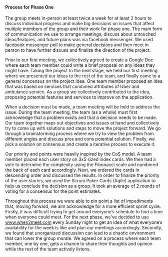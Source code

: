 #### Process for Phase One
The group meets in-person at least twice a week for at least 2 hours to discuss individual progress and make big decisions on issues that affect multiple members of the group and their work for phase one. The main form of communication we use to arrange meetings, discuss about untouched ideas/features, and future plans was via facebook messenger. We used facebook messenger poll to make general decisions and then meet in person to have further discuss and finalize the direction of the project. 

Prior to our first meeting, we collectively agreed to create a Google Doc where each team member could write a brief proposal on any ideas they might have. Taking the project to the next stage, we held our first meeting where we presented our ideas to the rest of the team, and finally came to a general concensus on the project idea. One team member proposed an idea that was based on services that combined attributes of Uber and ambulance service. As a group we collectively contributed to the idea, proposing potential features and services to improve on the application. 

When a decision must be made, a team meeting will be held to address the issue. During the team meeting, the team (as a whole) must first acknowledge that a problem exists and that a decision needs to be made. Our team together maps out objectives and issues at hand and collectively try to come up with solutions and steps to move the project forward. We go through a brainstorming process where we try to view the problem from different angles and discuss pros and cons potential solution. Finally, we pick a solution on consensus and create a iterative process to execute it.  

Our priority and points were heavily inspired by the CoS model. A team member placed each user story on 3x5 sized index cards. We then had a vote to determine the complexity using the Fibonacci scale and numbered the back of each card accordingly. Next, we ordered the cards in descending order and discussed the results. In order to finalize the priority of the user stories, we used the Scrum Poker Cards (Agile) application to help us conclude the decision as a group. It took an average of 2 rounds of voting for a consensus for the point estimates.

Throughout this process we were able to pin point a list of impediments that, moving forward, we aim acknowledge for a more efficient sprint cycle. Firstly, it was difficult trying to get around everyone’s schedule to find a time when everyone could meet. For the next phase, we've decided to use www.when2meet.com every Sunday night to get an idea of what everyone’s availability for the week is like and plan our meetings accordingly. Secondly, we found that unorganized discussion can lead to a chaotic environment that can lower the group morale. We agreed on a process where each team member, one by one, gets a chance to share their thoughts and opinion while the rest of the team actively listens. 

